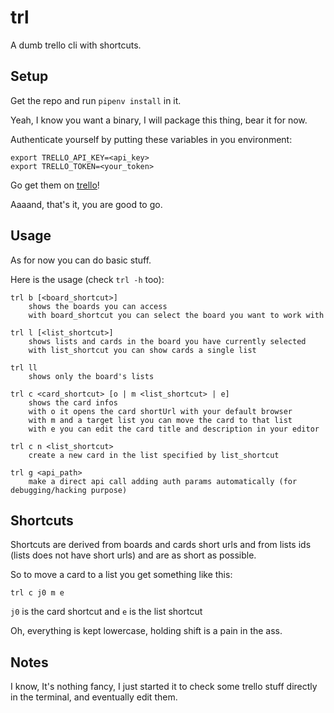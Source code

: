 # trl

A dumb trello cli with shortcuts.


## Setup

Get the repo and run `pipenv install` in it.

Yeah, I know you want a binary, I will package this thing, bear it for now.

Authenticate yourself by putting these variables in you environment:

    export TRELLO_API_KEY=<api_key>
    export TRELLO_TOKEN=<your_token>

Go get them on [trello](https://trello.com/app-key)!

Aaaand, that's it, you are good to go.


## Usage

As for now you can do basic stuff.

Here is the usage (check `trl -h` too):

    trl b [<board_shortcut>]
        shows the boards you can access
        with board_shortcut you can select the board you want to work with

    trl l [<list_shortcut>]
        shows lists and cards in the board you have currently selected
        with list_shortcut you can show cards a single list

    trl ll
        shows only the board's lists

    trl c <card_shortcut> [o | m <list_shortcut> | e]
        shows the card infos
        with o it opens the card shortUrl with your default browser
        with m and a target list you can move the card to that list
        with e you can edit the card title and description in your editor

    trl c n <list_shortcut>
        create a new card in the list specified by list_shortcut

    trl g <api_path>
        make a direct api call adding auth params automatically (for debugging/hacking purpose)

## Shortcuts

Shortcuts are derived from boards and cards short urls and from lists ids
(lists does not have short urls) and are as short as possible.

So to move a card to a list you get something like this:

    trl c j0 m e

`j0` is the card shortcut and `e` is the list shortcut

Oh, everything is kept lowercase, holding shift is a pain in the ass.


## Notes

I know, It's nothing fancy, I just started it to check some trello stuff
directly in the terminal, and eventually edit them.

